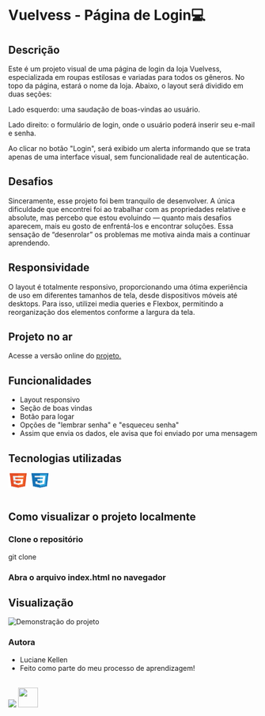# Vuelvess - Página de Login💻

## Descrição
Este é um projeto visual de uma página de login da loja Vuelvess, especializada em roupas estilosas e variadas para todos os gêneros.
No topo da página, estará o nome da loja.
Abaixo, o layout será dividido em duas seções:

Lado esquerdo: uma saudação de boas-vindas ao usuário.

Lado direito: o formulário de login, onde o usuário poderá inserir seu e-mail e senha.

Ao clicar no botão "Login", será exibido um alerta informando que se trata apenas de uma interface visual, sem funcionalidade real de autenticação.

## Desafios
Sinceramente, esse projeto foi bem tranquilo de desenvolver.
A única dificuldade que encontrei foi ao trabalhar com as propriedades relative e absolute, mas percebo que estou evoluindo — quanto mais desafios aparecem, mais eu gosto de enfrentá-los e encontrar soluções. Essa sensação de “desenrolar” os problemas me motiva ainda mais a continuar aprendendo.

## Responsividade
O layout é totalmente responsivo, proporcionando uma ótima experiência de uso em diferentes tamanhos de tela, desde dispositivos móveis até desktops.
Para isso, utilizei media queries e Flexbox, permitindo a reorganização dos elementos conforme a largura da tela.

## Projeto no ar
Acesse a versão online do [projeto.](https://luciane003.github.io/tela-login/)

## Funcionalidades
- Layout responsivo
- Seção de boas vindas
- Botão para logar
- Opções de "lembrar senha" e "esqueceu senha"
- Assim que envia os dados, ele avisa que foi enviado por uma mensagem

## Tecnologias utilizadas
<div style="display: inline_block">
  <img align="center" alt="HTML" height="30" width="40" src="https://raw.githubusercontent.com/devicons/devicon/master/icons/html5/html5-original.svg">
  <img align="center" alt="CSS" height="30" width="40" src="https://raw.githubusercontent.com/devicons/devicon/master/icons/css3/css3-original.svg">
</div><br>

## Como visualizar o projeto localmente
### Clone o repositório
git clone 
### Abra o arquivo index.html no navegador

## Visualização
![Demonstração do projeto](./src/design/tela-login-visualização.gif)

### Autora
- Luciane Kellen
- Feito como parte do meu processo de aprendizagem!
<div style="display: inline_block"><br> 
  <a href="https://www.linkedin.com/feed/" target="_blank"><img src="https://img.shields.io/badge/-LinkedIn-%230077B5?style=for-the-badge&logo=linkedin&logoColor=white" target="_blank"></a>
  <a href="https://wa.me/5517996417374" target="_blank"><img  height="40" width="40" src="https://github.com/user-attachments/assets/da75e70c-b550-4684-8548-ff61fecc7c7e" target="_blank"></a>
</div>
